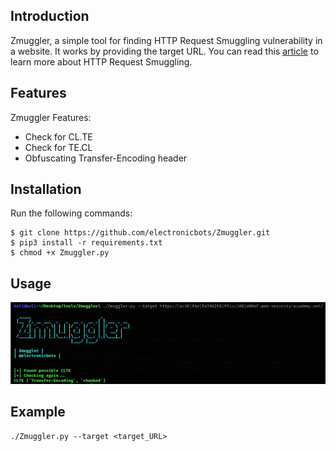 ## Introduction

Zmuggler, a simple tool for finding HTTP Request Smuggling vulnerability in a website. It works by providing the target URL. You can read this [article](https://electronicbots.gitbook.io/z0ldyck/web-application-security/http-request-smuggling) to learn more about HTTP Request Smuggling.

## Features

Zmuggler Features:

- Check for CL.TE
- Check for TE.CL
- Obfuscating Transfer-Encoding header

## Installation

Run the following commands:
```
$ git clone https://github.com/electronicbots/Zmuggler.git
$ pip3 install -r requirements.txt
$ chmod +x Zmuggler.py
```

## Usage

![Usage](https://github.com/electronicbots/Zmuggler/blob/main/images/9.png)

## Example

```
./Zmuggler.py --target <target_URL>
```
